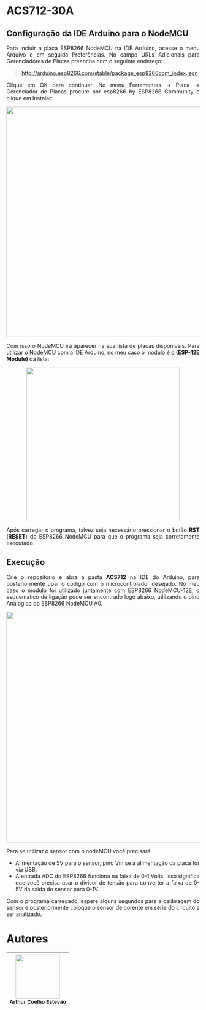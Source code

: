 <div  Align="justify">

# ACS712-30A
## Configuração da IDE Arduino para o NodeMCU

Para incluir a placa ESP8266 NodeMCU na IDE Arduino, acesse o menu Arquivo e em seguida Preferências. No campo URLs Adicionais para Gerenciadores de Placas preencha com o seguinte endereço:


> http://arduino.esp8266.com/stable/package_esp8266com_index.json


Clique em OK para continuar. No menu Ferramentas -> Placa -> Gerenciador de Placas procure por esp8266 by ESP8266 Community e clique em Instalar:

  
<div align="center">
  <img src="https://www.arduinoecia.com.br/wp-content/uploads/2019/04/IDE-Arduino-Gerenciador-de-Placas-768x192.jpg" width=600><br>
</div>

  
Com isso o NodeMCU irá aparecer na sua lista de placas disponíveis. Para utilizar o NodeMCU com a IDE Arduino, no meu caso o modulo é o **(ESP-12E Module)** da lista:

  
<div align="center">
  <img src="https://www.arduinoecia.com.br/wp-content/uploads/2019/04/IDE-Arduino-Selecao-Placa-Nodemcu-ESP8266-600x329.jpg" width=400><br>
</div>

  
Após carregar o programa, talvez seja necessário pressionar o botão **RST** (**RESET**) do ESP8266 NodeMCU para que o programa seja corretamente executado.

## Execução
Crie o repositorio e abra a pasta **ACS712** na IDE do Arduino, para posteriormente upar o codigo com o microcontrolador desejado. No meu caso o modulo foi utilizado juntamente com ESP8266 NodeMCU-12E, o esquematico de ligação pode ser encontrado logo abaixo, utilizando o pino Analogico do ESP8266 NodeMCU A0.

<div align="center">
  <img src="https://github.com/arthurcoelho442/ACS712-NodeMCU-12E/assets/56831082/b654e5d2-4e8d-4ed8-b658-6d9321bdba0f" width=600><br>
</div>

Para se utilizar o sensor com o nodeMCU você precisará:
- Alimentação de 5V para o sensor, pino Vin se a alimentação da placa for via USB.
- A entrada ADC do ESP8266 funciona na faixa de 0-1 Volts, isso significa que você precisa usar o divisor de tensão para converter a faixa de 0-5V da saida do sensor para 0-1V.
 
Com o programa carregado, espere alguns segundos para a calibragem do sensor e posteriormente coloque o sensor de corente em serie do circuito a ser analizado.

# Autores
| [<img src="https://avatars.githubusercontent.com/u/56831082?v=4" width=115><br><sub>Arthur Coelho Estevão</sub>](https://github.com/arthurcoelho442) |
| :---: |
</div>
